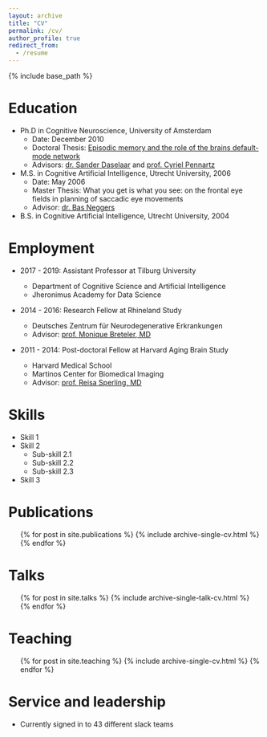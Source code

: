 ```yaml
---
layout: archive
title: "CV"
permalink: /cv/
author_profile: true
redirect_from:
  - /resume
---
```


{% include base_path %}

Education
======
* Ph.D in Cognitive Neuroscience, University of Amsterdam
    * Date: December 2010
    * Doctoral Thesis: [Episodic memory and the role of the brains default-mode network](https://dare.uva.nl/personal/pure/en/publications/episodic-memory-and-the-role-of-the-brains-defaultmode-network(32743c30-4c79-4faf-a1f2-cc4f77e6e29f).html)
    * Advisors: [dr. Sander Daselaar](https://scholar.google.nl/citations?user=5qXFOGgAAAAJ&hl=nl) and [prof. Cyriel Pennartz](https://scholar.google.nl/citations?user=9YosOMoAAAAJ&hl=nl)
* M.S. in Cognitive Artificial Intelligence, Utrecht University, 2006
    * Date: May 2006
    * Master Thesis: What you get is what you see: on the frontal eye fields in planning of saccadic eye movements
    * Advisor: [dr. Bas Neggers](https://scholar.google.com/citations?user=narWEUwAAAAJ&hl=en)
* B.S. in Cognitive Artificial Intelligence, Utrecht University, 2004

Employment
======
* 2017 - 2019: Assistant Professor at Tilburg University
  * Department of Cognitive Science and Artificial Intelligence
  * Jheronimus Academy for Data Science 

* 2014 - 2016: Research Fellow at Rhineland Study
  * Deutsches Zentrum für Neurodegenerative Erkrankungen
  * Advisor: [prof. Monique Breteler, MD](https://www.dzne.de/en/research/research-areas/population-health-sciences/forschungsgruppen/breteler/curriculum-vitae/)
  
* 2011 -  2014: Post-doctoral Fellow at Harvard Aging Brain Study 
  * Harvard Medical School 
  * Martinos Center for Biomedical Imaging
  * Advisor: [prof. Reisa Sperling, MD](https://www.nmr.mgh.harvard.edu/user/5647)
  

  
Skills
======
* Skill 1
* Skill 2
  * Sub-skill 2.1
  * Sub-skill 2.2
  * Sub-skill 2.3
* Skill 3

Publications
======
  <ul>{% for post in site.publications %}
    {% include archive-single-cv.html %}
  {% endfor %}</ul>
  
Talks
======
  <ul>{% for post in site.talks %}
    {% include archive-single-talk-cv.html %}
  {% endfor %}</ul>
  
Teaching
======
  <ul>{% for post in site.teaching %}
    {% include archive-single-cv.html %}
  {% endfor %}</ul>
  
Service and leadership
======
* Currently signed in to 43 different slack teams
